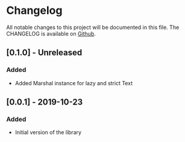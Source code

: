 
# Changelog

All notable changes to this project will be documented in this file.
The CHANGELOG is available on [Github](https://github.com/luc-tielen/souffle-haskell.git/CHANGELOG.md).


## [0.1.0] - Unreleased
### Added

- Added Marshal instance for lazy and strict Text

## [0.0.1] - 2019-10-23
### Added

- Initial version of the library
